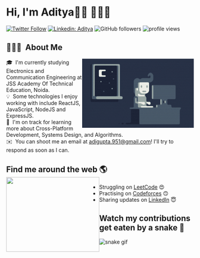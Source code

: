 # Hi, I'm Aditya👋🏾 👩🏾‍💻

[![Twitter Follow](https://img.shields.io/twitter/follow/Adigupta951?label=Follow)](https://twitter.com/intent/follow?screen_name=Adigupta951)
[![Linkedin: Aditya](https://img.shields.io/badge/-Tanya-blue?style=flat-square&logo=Linkedin&logoColor=white&link=https://www.linkedin.com/in/aditya-gupta-a419a9215/)](https://www.linkedin.com/in/aditya-gupta-a419a9215/)
![GitHub followers](https://img.shields.io/github/followers/impulseadi?label=Follow&style=social)
<img alt = "profile views" src="https://komarev.com/ghpvc/?username=impulseadi&color=brightgreen">  



## 👨🏻‍💻 &nbsp;About Me

<img alt="Night Coding" src="https://raw.githubusercontent.com/AVS1508/AVS1508/master/assets/Night-Coding.gif" align="right"/>

🎓 &nbsp;I'm currently studying Electronics and Communication Engineering at JSS Academy Of Technical Education, Noida.\
💡 &nbsp;Some technologies I enjoy working with include ReactJS, JavaScript, NodeJS and ExpressJS.\
🌱 &nbsp;I'm on track for learning more about Cross-Platform Development, Systems Design, and Algorithms.\
✉️ &nbsp;You can shoot me an email at adigupta.951@gmail.com! I'll try to respond as soon as I can.



## Find me around the web 🌎 <a href="https://www.linkedin.com/in/aditya-gupta-a419a9215/"><img align="left" width="250" height="200" src="https://github.com/mayankchaudhary26/Cool-Readme-ideas/blob/master/data/lamp%20shift.gif"></a>

- Struggling on <a href="https://www.leetcode.com/impulseadi/">LeetCode</a> 😍
- Practising on <a href="https://www.codeforces.com/profile/impulseadi/">Codeforces</a> 🙃
- Sharing updates on <a href="https://www.linkedin.com/in/aditya-gupta-a419a9215/">LinkedIn</a> 😇

## Watch my contributions get eaten by a snake 🐍
![snake gif](https://github.com/impulseadi/Actions/blob/output/github-contribution-grid-snake.svg)
